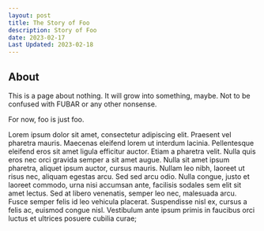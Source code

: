 ```yaml
---
layout: post
title: The Story of Foo
description: Story of Foo
date: 2023-02-17
Last Updated: 2023-02-18
---
```

## About

This is a page about nothing.  It will grow into something, maybe.  Not to be confused with FUBAR or any other nonsense.

For now, foo is just foo.

Lorem ipsum dolor sit amet, consectetur adipiscing elit. Praesent vel pharetra mauris. Maecenas eleifend lorem ut interdum lacinia. Pellentesque eleifend eros sit amet ligula efficitur auctor. Etiam a pharetra velit. Nulla quis eros nec orci gravida semper a sit amet augue. Nulla sit amet ipsum pharetra, aliquet ipsum auctor, cursus mauris. Nullam leo nibh, laoreet ut risus nec, aliquam egestas arcu. Sed sed arcu odio. Nulla congue, justo et laoreet commodo, urna nisi accumsan ante, facilisis sodales sem elit sit amet lectus. Sed at libero venenatis, semper leo nec, malesuada arcu. Fusce semper felis id leo vehicula placerat. Suspendisse nisl ex, cursus a felis ac, euismod congue nisl. Vestibulum ante ipsum primis in faucibus orci luctus et ultrices posuere cubilia curae;

